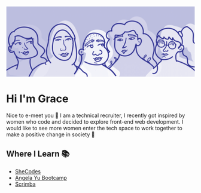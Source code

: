 <img src="img/grace-intro.png" alt="women in tech photo">

<h1>Hi I'm Grace</h1>
<p>Nice to e-meet you 👋 I am a technical recruiter, I recently got inspired by women who code and decided to explore front-end web development. I would like to see more women enter the tech space to work together to make a positive change in society 💪</p>

<h2>Where I Learn 📚</h2>
<ul>
    <li><a href="https://www.shecodes.io/free-class">SheCodes</a></li>
    <li><a href="https://www.udemy.com/course/the-complete-web-development-bootcamp/">Angela Yu Bootcamp</a></li>
    <li><a href="https://scrimba.com/">Scrimba</a></li>      
</ul>